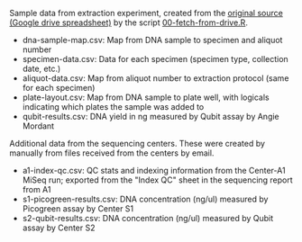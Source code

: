
Sample data from extraction experiment, created from the [original source
(Google drive spreadsheet)](https://docs.google.com/spreadsheets/d/1VYC4m4yk5K3AkXl2QOInaOuSla85ZkLHRDjAqFgabyA/)
by the script [00-fetch-from-drive.R](./00-fetch-from-drive.R).

* dna-sample-map.csv: Map from DNA sample to specimen and aliquot number
* specimen-data.csv: Data for each specimen (specimen type, collection date,
  etc.)
* aliquot-data.csv: Map from aliquot number to extraction protocol (same for
  each specimen)
* plate-layout.csv: Map from DNA sample to plate well, with logicals
  indicating which plates the sample was added to
* qubit-results.csv: DNA yield in ng measured by Qubit assay by Angie Mordant

Additional data from the sequencing centers. These were created by manually
from files received from the centers by email.

* a1-index-qc.csv: QC stats and indexing information from the Center-A1 MiSeq
  run; exported from the "Index QC" sheet in the sequencing report from A1
* s1-picogreen-results.csv: DNA concentration (ng/ul) measured by Picogreen
  assay by Center S1
* s2-qubit-results.csv: DNA concentration (ng/ul) measured by Qubit assay by
  Center S2
